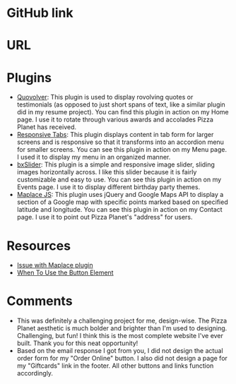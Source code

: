 # GitHub link

# URL 

# Plugins
* [Quovolver](http://sebnitu.github.io/Quovolver/): This plugin is used to display rovolving quotes or testimonials (as opposed to just short spans of text, like a similar plugin did in my resume project). You can find this plugin in action on my Home page. I use it to rotate through various awards and accolades Pizza Planet has received. 
* [Responsive Tabs](https://github.com/jellekralt/Responsive-Tabs): This plugin displays content in tab form for larger screens and is responsive so that it transforms into an accordion menu for smaller screens. You can see this plugin in action on my Menu page. I used it to display my menu in an organized manner. 
* [bxSlider](http://bxslider.com/): This plugin is a simple and responsive image slider, sliding images horizontally across. I like this slider because it is fairly customizable and easy to use. You can see this plugin in action on my Events page. I use it to display different birthday party themes. 
* [Maplace JS](http://maplacejs.com/): This plugin uses jQuery and Google Maps API to display a section of a Google map with specific points marked based on specified latitude and longitude. You can see this plugin in action on my Contact page. I use it to point out Pizza Planet's "address" for users. 

# Resources
* [Issue with Maplace plugin](http://stackoverflow.com/questions/26671542/maplace-js-not-showing-the-google-map)
* [When To Use the Button Element](https://css-tricks.com/use-button-element/)

# Comments
* This was definitely a challenging project for me, design-wise. The Pizza Planet aesthetic is much bolder and brighter than I'm used to designing. Challenging, but fun! I think this is the most complete website I've ever built. Thank you for this neat opportunity! 
* Based on the email response I got from you, I did not design the actual order form for my "Order Online" button. I also did not design a page for my "Giftcards" link in the footer. All other buttons and links function accordingly.  